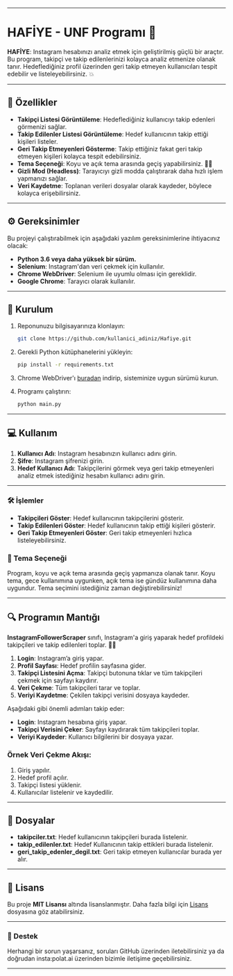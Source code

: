 

---

# HAFİYE - UNF Programı 🚀

**HAFİYE**: Instagram hesabınızı analiz etmek için geliştirilmiş güçlü bir araçtır. Bu program, takipçi ve takip edilenlerinizi kolayca analiz etmenize olanak tanır. Hedeflediğiniz profil üzerinden geri takip etmeyen kullanıcıları tespit edebilir ve listeleyebilirsiniz. 💥

---

## 📌 Özellikler

- **Takipçi Listesi Görüntüleme**: Hedeflediğiniz kullanıcıyı takip edenleri görmenizi sağlar.
- **Takip Edilenler Listesi Görüntüleme**: Hedef kullanıcının takip ettiği kişileri listeler.
- **Geri Takip Etmeyenleri Gösterme**: Takip ettiğiniz fakat geri takip etmeyen kişileri kolayca tespit edebilirsiniz.
- **Tema Seçeneği**: Koyu ve açık tema arasında geçiş yapabilirsiniz. 🌙🌞
- **Gizli Mod (Headless)**: Tarayıcıyı gizli modda çalıştırarak daha hızlı işlem yapmanızı sağlar.
- **Veri Kaydetme**: Toplanan verileri dosyalar olarak kaydeder, böylece kolayca erişebilirsiniz.

---

## ⚙️ Gereksinimler

Bu projeyi çalıştırabilmek için aşağıdaki yazılım gereksinimlerine ihtiyacınız olacak:

- **Python 3.6 veya daha yüksek bir sürüm.**
- **Selenium**: Instagram'dan veri çekmek için kullanılır.
- **Chrome WebDriver**: Selenium ile uyumlu olması için gereklidir.
- **Google Chrome**: Tarayıcı olarak kullanılır.

---

## 📝 Kurulum

1. Reponunuzu bilgisayarınıza klonlayın:
   ```bash
   git clone https://github.com/kullanici_adiniz/Hafiye.git
   ```

2. Gerekli Python kütüphanelerini yükleyin:
   ```bash
   pip install -r requirements.txt
   ```

3. Chrome WebDriver'ı [buradan](https://sites.google.com/a/chromium.org/chromedriver/) indirip, sisteminize uygun sürümü kurun.

4. Programı çalıştırın:
   ```bash
   python main.py
   ```

---

## 💻 Kullanım

1. **Kullanıcı Adı**: Instagram hesabınızın kullanıcı adını girin.
2. **Şifre**: Instagram şifrenizi girin.
3. **Hedef Kullanıcı Adı**: Takipçilerini görmek veya geri takip etmeyenleri analiz etmek istediğiniz hesabın kullanıcı adını girin.

---

### 🛠️ İşlemler

- **Takipçileri Göster**: Hedef kullanıcının takipçilerini gösterir.
- **Takip Edilenleri Göster**: Hedef kullanıcının takip ettiği kişileri gösterir.
- **Geri Takip Etmeyenleri Göster**: Geri takip etmeyenleri hızlıca listeleyebilirsiniz.
  
### 🌙 Tema Seçeneği

Program, koyu ve açık tema arasında geçiş yapmanıza olanak tanır. Koyu tema, gece kullanımına uygunken, açık tema ise gündüz kullanımına daha uygundur. Tema seçimini istediğiniz zaman değiştirebilirsiniz!

---

## 🔍 Programın Mantığı

**InstagramFollowerScraper** sınıfı, Instagram'a giriş yaparak hedef profildeki takipçileri ve takip edilenleri toplar. 🕵️‍♂️

1. **Login**: Instagram’a giriş yapar.
2. **Profil Sayfası**: Hedef profilin sayfasına gider.
3. **Takipçi Listesini Açma**: Takipçi butonuna tıklar ve tüm takipçileri çekmek için sayfayı kaydırır.
4. **Veri Çekme**: Tüm takipçileri tarar ve toplar.
5. **Veriyi Kaydetme**: Çekilen takipçi verisini dosyaya kaydeder.

Aşağıdaki gibi önemli adımları takip eder:

- **Login**: Instagram hesabına giriş yapar.
- **Takipçi Verisini Çeker**: Sayfayı kaydırarak tüm takipçileri toplar.
- **Veriyi Kaydeder**: Kullanıcı bilgilerini bir dosyaya yazar.

### **Örnek Veri Çekme Akışı**:
1. Giriş yapılır.
2. Hedef profil açılır.
3. Takipçi listesi yüklenir.
4. Kullanıcılar listelenir ve kaydedilir.

---

## 📄 Dosyalar

- **takipciler.txt**: Hedef kullanıcının takipçileri burada listelenir.
- **takip_edilenler.txt**: Hedef Kullanıcının takip ettikleri burada listelenir.
- **geri_takip_edenler_degil.txt**: Geri takip etmeyen kullanıcılar burada yer alır.

---



## 📜 Lisans

Bu proje **MIT Lisansı** altında lisanslanmıştır. Daha fazla bilgi için [Lisans](LICENSE) dosyasına göz atabilirsiniz.

---

### 📱 Destek

Herhangi bir sorun yaşarsanız, soruları GitHub üzerinden iletebilirsiniz ya da doğrudan insta:polat.ai üzerinden bizimle iletişime geçebilirsiniz.

---

